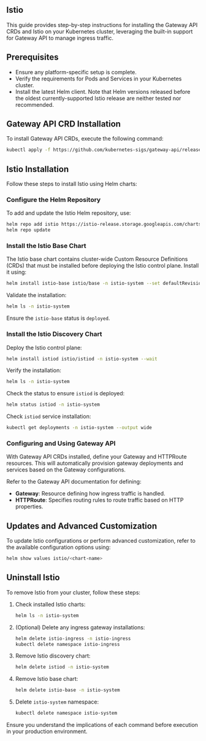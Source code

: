 ## Istio
This guide provides step-by-step instructions for installing the Gateway API CRDs and Istio on your Kubernetes cluster, leveraging the built-in support for Gateway API to manage ingress traffic.

## Prerequisites

- Ensure any platform-specific setup is complete.
- Verify the requirements for Pods and Services in your Kubernetes cluster.
- Install the latest Helm client. Note that Helm versions released before the oldest currently-supported Istio release are neither tested nor recommended.

## Gateway API CRD Installation

To install Gateway API CRDs, execute the following command:

```sh
kubectl apply -f https://github.com/kubernetes-sigs/gateway-api/releases/latest/download/standard-install.yaml
```

## Istio Installation

Follow these steps to install Istio using Helm charts:

### Configure the Helm Repository

To add and update the Istio Helm repository, use:

```sh
helm repo add istio https://istio-release.storage.googleapis.com/charts
helm repo update
```

### Install the Istio Base Chart

The Istio base chart contains cluster-wide Custom Resource Definitions (CRDs) that must be installed before deploying the Istio control plane. Install it using:

```sh
helm install istio-base istio/base -n istio-system --set defaultRevision=default --create-namespace
```

Validate the installation:

```sh
helm ls -n istio-system
```

Ensure the `istio-base` status is `deployed`.

### Install the Istio Discovery Chart

Deploy the Istio control plane:

```sh
helm install istiod istio/istiod -n istio-system --wait
```

Verify the installation:

```sh
helm ls -n istio-system
```

Check the status to ensure `istiod` is deployed:

```sh
helm status istiod -n istio-system
```

Check `istiod` service installation:

```sh
kubectl get deployments -n istio-system --output wide
```

### Configuring and Using Gateway API

With Gateway API CRDs installed, define your Gateway and HTTPRoute resources. This will automatically provision gateway deployments and services based on the Gateway configurations.

Refer to the Gateway API documentation for defining:

- **Gateway**: Resource defining how ingress traffic is handled.
- **HTTPRoute**: Specifies routing rules to route traffic based on HTTP properties.

## Updates and Advanced Customization

To update Istio configurations or perform advanced customization, refer to the available configuration options using:

```sh
helm show values istio/<chart-name>
```

## Uninstall Istio

To remove Istio from your cluster, follow these steps:

1. Check installed Istio charts:

    ```sh
    helm ls -n istio-system
    ```

2. (Optional) Delete any ingress gateway installations:

    ```sh
    helm delete istio-ingress -n istio-ingress
    kubectl delete namespace istio-ingress
    ```

3. Remove Istio discovery chart:

    ```sh
    helm delete istiod -n istio-system
    ```

4. Remove Istio base chart:

    ```sh
    helm delete istio-base -n istio-system
    ```

5. Delete `istio-system` namespace:

    ```sh
    kubectl delete namespace istio-system
    ```

Ensure you understand the implications of each command before execution in your production environment.
